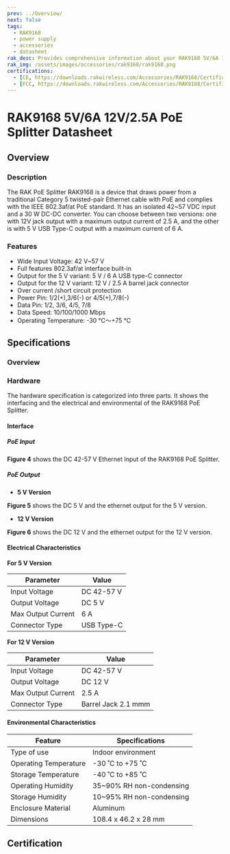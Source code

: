 ```yaml
---
prev: ../Overview/
next: false
tags: 
  - RAK9168
  - power supply
  - accessories
  - datasheet
rak_desc: Provides comprehensive information about your RAK9168 5V/6A 12V/2.5A PoE Splitter to help you use it. This information includes technical specifications, characteristics, and requirements.
rak_img: /assets/images/accessories/rak9168/rak9168.png
certifications:
  - [CE, https://downloads.rakwireless.com/Accessories/RAK9168/Certification/RAK9168_CE_Certification.zip]
  - [FCC, https://downloads.rakwireless.com/Accessories/RAK9168/Certification/RAK9168_FCC_Certification.zip]
---
```


# RAK9168 5V/6A 12V/2.5A PoE Splitter Datasheet

## Overview

### Description

The RAK PoE Splitter RAK9168 is a device that draws power from a traditional Category 5 twisted-pair Ethernet cable with PoE and complies with the IEEE 802.3af/at PoE standard. It has an isolated 42~57&nbsp;VDC input and a 30&nbsp;W DC-DC converter. You can choose between two versions: one with 12V jack output with a maximum output current of 2.5&nbsp;A, and the other is with 5&nbsp;V USB Type-C output with a maximum current of 6&nbsp;A.

### Features

- Wide Input Voltage: 42&nbsp;V~57&nbsp;V 
- Full features 802.3af/at interface built-in
- Output for the 5&nbsp;V variant: 5&nbsp;V / 6&nbsp;A USB type-C connector
- Output for the 12&nbsp;V variant: 12&nbsp;V / 2.5&nbsp;A  barrel jack connector
- Over current /short circuit protection
- Power Pin: 1/2(+),3/6(-) or 4/5(+),7/8(-)
- Data Pin: 1/2, 3/6, 4/5, 7/8
- Data Speed: 10/100/1000&nbsp;Mbps
- Operating Temperature: -30&nbsp;℃～+75&nbsp;℃


## Specifications

### Overview

<rk-img
  src="/assets/images/accessories/rak9168/rak9168-5v-poe-spitter.png"
  width="70%"
  caption="RAK9168 5V PoE Splitter View"
/>

<rk-img
  src="/assets/images/accessories/rak9168/rak9168-12v-poe-splitter.png"
  width="70%"
  caption="RAK9168 12V PoE Splitter View"
/>

### Hardware

The hardware specification is categorized into three parts. It shows the interfacing and the electrical and environmental of the RAK9168 PoE Splitter.

#### Interface 

<rk-img
  src="/assets/images/accessories/rak9168/rj45-interface.png"
  width="40%"
  caption="RJ45 Interface and Pins"
/>


##### PoE Input

**Figure 4** shows the DC 42-57&nbsp;V Ethernet Input of the RAK9168 PoE Splitter.

<rk-img
  src="/assets/images/accessories/rak9168/poe-input.png"
  width="50%"
  caption="RAK9168 PoE Input"
/>

##### PoE Output

- <b> 5&nbsp;V Version </b>

**Figure 5** shows the DC 5&nbsp;V and the ethernet output for the 5&nbsp;V version.

<rk-img
  src="/assets/images/accessories/rak9168/5v-output.png"
  width="50%"
  caption="RAK9168 PoE Output 5V"
/>


- <b> 12&nbsp;V Version </b>

**Figure 6** shows the DC 12&nbsp;V and the ethernet output for the 12&nbsp;V version.

<rk-img
  src="/assets/images/accessories/rak9168/12v-output.png"
  width="50%"
  caption="RAK9168 PoE Output 12V"
/>

#### Electrical Characteristics


<b> For 5&nbsp;V Version </b>

| Parameter          | Value           |
| ------------------ | --------------- |
| Input Voltage      | DC 42-57&nbsp;V |
| Output Voltage     | DC 5&nbsp;V     |
| Max Output Current | 6&nbsp;A        |
| Connector Type     | USB Type-C      |

<b> For 12&nbsp;V Version </b>

| Parameter          | Value                    |
| ------------------ | ------------------------ |
| Input Voltage      | DC 42-57&nbsp;V          |
| Output Voltage     | DC 12&nbsp;V             |
| Max Output Current | 2.5&nbsp;A               |
| Connector Type     | Barrel Jack 2.1&nbsp;mmm |

#### Environmental Characteristics

| Feature               | Specifications             |
| --------------------- | -------------------------- |
| Type of use           | Indoor environment         |
| Operating Temperature | -30&nbsp;˚C to +75&nbsp;˚C |
| Storage Temperature   | -40&nbsp;˚C to +85&nbsp;˚C |
| Operating Humidity    | 35~90% RH non-condensing   |
| Storage Humidity      | 10~95% RH non-condensing   |
| Enclosure Material    | Aluminum                   |
| Dimensions            | 108.4 x 46.2 x 28&nbsp;mm  |



## Certification
<rk-certifications :params="$page.frontmatter.certifications" />
